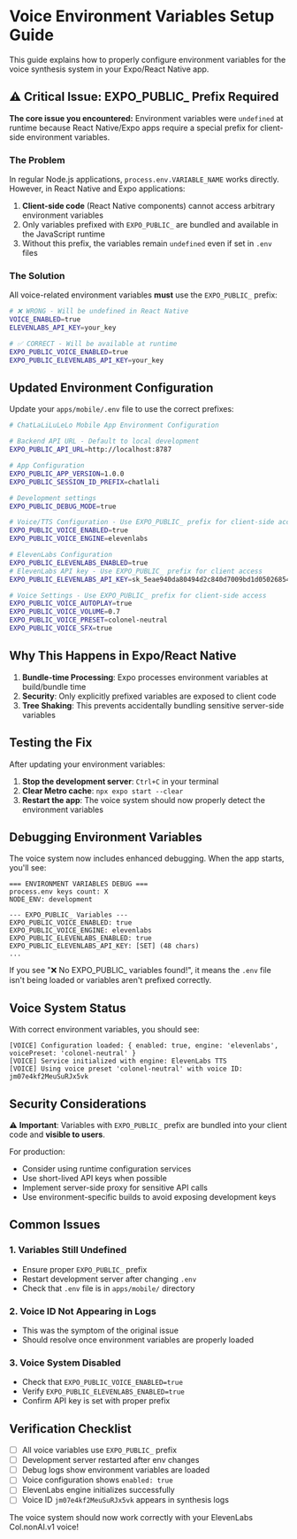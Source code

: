 # Voice Environment Variables Setup Guide

This guide explains how to properly configure environment variables for the voice synthesis system in your Expo/React Native app.

## ⚠️ Critical Issue: EXPO_PUBLIC_ Prefix Required

**The core issue you encountered:** Environment variables were `undefined` at runtime because React Native/Expo apps require a special prefix for client-side environment variables.

### The Problem
In regular Node.js applications, `process.env.VARIABLE_NAME` works directly. However, in React Native and Expo applications:

1. **Client-side code** (React Native components) cannot access arbitrary environment variables
2. Only variables prefixed with `EXPO_PUBLIC_` are bundled and available in the JavaScript runtime  
3. Without this prefix, the variables remain `undefined` even if set in `.env` files

### The Solution
All voice-related environment variables **must** use the `EXPO_PUBLIC_` prefix:

```bash
# ❌ WRONG - Will be undefined in React Native
VOICE_ENABLED=true
ELEVENLABS_API_KEY=your_key

# ✅ CORRECT - Will be available at runtime
EXPO_PUBLIC_VOICE_ENABLED=true
EXPO_PUBLIC_ELEVENLABS_API_KEY=your_key
```

## Updated Environment Configuration

Update your `apps/mobile/.env` file to use the correct prefixes:

```bash
# ChatLaLiLuLeLo Mobile App Environment Configuration

# Backend API URL - Default to local development
EXPO_PUBLIC_API_URL=http://localhost:8787

# App Configuration  
EXPO_PUBLIC_APP_VERSION=1.0.0
EXPO_PUBLIC_SESSION_ID_PREFIX=chatlali

# Development settings
EXPO_PUBLIC_DEBUG_MODE=true

# Voice/TTS Configuration - Use EXPO_PUBLIC_ prefix for client-side access
EXPO_PUBLIC_VOICE_ENABLED=true
EXPO_PUBLIC_VOICE_ENGINE=elevenlabs

# ElevenLabs Configuration
EXPO_PUBLIC_ELEVENLABS_ENABLED=true
# ElevenLabs API key - Use EXPO_PUBLIC_ prefix for client access
EXPO_PUBLIC_ELEVENLABS_API_KEY=sk_5eae940da80494d2c840d7009bd1d05026854789c608add1

# Voice Settings - Use EXPO_PUBLIC_ prefix for client-side access
EXPO_PUBLIC_VOICE_AUTOPLAY=true
EXPO_PUBLIC_VOICE_VOLUME=0.7
EXPO_PUBLIC_VOICE_PRESET=colonel-neutral
EXPO_PUBLIC_VOICE_SFX=true
```

## Why This Happens in Expo/React Native

1. **Bundle-time Processing**: Expo processes environment variables at build/bundle time
2. **Security**: Only explicitly prefixed variables are exposed to client code
3. **Tree Shaking**: This prevents accidentally bundling sensitive server-side variables

## Testing the Fix

After updating your environment variables:

1. **Stop the development server**: `Ctrl+C` in your terminal
2. **Clear Metro cache**: `npx expo start --clear` 
3. **Restart the app**: The voice system should now properly detect the environment variables

## Debugging Environment Variables

The voice system now includes enhanced debugging. When the app starts, you'll see:

```
=== ENVIRONMENT VARIABLES DEBUG ===
process.env keys count: X
NODE_ENV: development

--- EXPO_PUBLIC_ Variables ---
EXPO_PUBLIC_VOICE_ENABLED: true
EXPO_PUBLIC_VOICE_ENGINE: elevenlabs
EXPO_PUBLIC_ELEVENLABS_ENABLED: true
EXPO_PUBLIC_ELEVENLABS_API_KEY: [SET] (48 chars)
...
```

If you see "❌ No EXPO_PUBLIC_ variables found!", it means the `.env` file isn't being loaded or variables aren't prefixed correctly.

## Voice System Status

With correct environment variables, you should see:
```
[VOICE] Configuration loaded: { enabled: true, engine: 'elevenlabs', voicePreset: 'colonel-neutral' }
[VOICE] Service initialized with engine: ElevenLabs TTS
[VOICE] Using voice preset 'colonel-neutral' with voice ID: jm07e4kf2MeuSuRJx5vk
```

## Security Considerations

⚠️ **Important**: Variables with `EXPO_PUBLIC_` prefix are bundled into your client code and **visible to users**. 

For production:
- Consider using runtime configuration services
- Use short-lived API keys when possible  
- Implement server-side proxy for sensitive API calls
- Use environment-specific builds to avoid exposing development keys

## Common Issues

### 1. Variables Still Undefined
- Ensure proper `EXPO_PUBLIC_` prefix
- Restart development server after changing `.env`
- Check that `.env` file is in `apps/mobile/` directory

### 2. Voice ID Not Appearing in Logs  
- This was the symptom of the original issue
- Should resolve once environment variables are properly loaded

### 3. Voice System Disabled
- Check that `EXPO_PUBLIC_VOICE_ENABLED=true`
- Verify `EXPO_PUBLIC_ELEVENLABS_ENABLED=true`
- Confirm API key is set with proper prefix

## Verification Checklist

- [ ] All voice variables use `EXPO_PUBLIC_` prefix
- [ ] Development server restarted after env changes
- [ ] Debug logs show environment variables are loaded
- [ ] Voice configuration shows `enabled: true`
- [ ] ElevenLabs engine initializes successfully
- [ ] Voice ID `jm07e4kf2MeuSuRJx5vk` appears in synthesis logs

The voice system should now work correctly with your ElevenLabs Col.nonAI.v1 voice!
